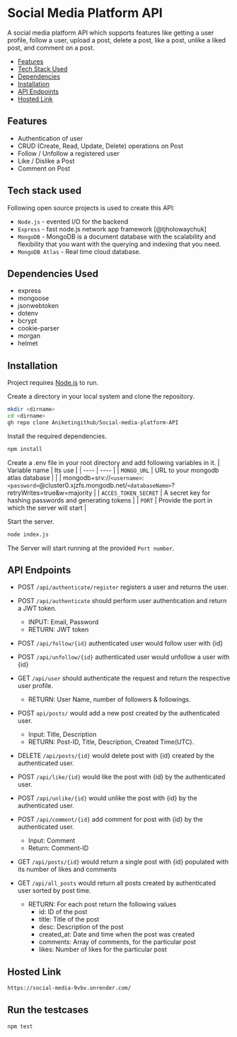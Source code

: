 # Social Media Platform API


A social media platform API which supports features like getting a user profile, follow a user, upload a post, delete a post, like a post, unlike a liked post, and comment on a post.

- [Features](https://github.com/Aniketingithub/reunion-assignment-aniket/tree/master#features)
- [Tech Stack Used](https://github.com/Aniketingithub/reunion-assignment-aniket/tree/master#tech-stack-used)
- [Dependencies](https://github.com/Aniketingithub/reunion-assignment-aniket/tree/master#dependencies-used)
- [Installation](https://github.com/Aniketingithub/reunion-assignment-aniket/tree/master#installation)
- [API Endpoints](https://github.com/Aniketingithub/reunion-assignment-aniket/tree/master#api-endpoints)
- [Hosted Link](https://github.com/Aniketingithub/Social-media-platform-API/tree/master#hosted-link)

## Features

- Authentication of user 
- CRUD (Create, Read, Update, Delete) operations on Post
- Follow / Unfollow a registered user
- Like / Dislike a Post 
- Comment on Post



## Tech stack used

Following open source projects is used to create this API:

- `Node.js` - evented I/O for the backend
- `Express` - fast node.js network app framework [@tjholowaychuk]
- `MongoDB` - MongoDB is a document database with the scalability and flexibility that you want with the querying and indexing that you need.
- `MongoDB Atlas` - Real time cloud database.

## Dependencies Used

- express
- mongoose  
- jsonwebtoken
- dotenv
- bcrypt
- cookie-parser
- morgan
- helmet

## Installation

Project requires [Node.js](https://nodejs.org/) to run.

Create a directory in your local system and clone the repository.
```sh
mkdir <dirname>
cd <dirname>
gh repo clone Aniketingithub/Social-media-platform-API
```

Install the required dependencies.

```sh
npm install
```

Create a .env file in your root directory and add following variables in it.
| Variable name | Its use |
| ---- | ---- |
| `MONGO_URL` | URL to your mongodb atlas database |
|  | mongodb+srv://`<username>`:`<password>`@cluster0.xjzfs.mongodb.net/`<databaseName>`?retryWrites=true&w=majority |
| `ACCES_TOKEN_SECRET` | A secret key for hashing passwords and generating tokens |
| `PORT` | Provide the port in which the server will start |

Start the server.
```sh
node index.js
```
The Server will start running at the provided `Port number`.

## API Endpoints

- POST `/api/authenticate/register` registers a user and returns the user.
- POST `/api/authenticate` should perform user authentication and return a JWT token.
    - INPUT: Email, Password
    - RETURN: JWT token

- POST `/api/follow/{id}` authenticated user would follow user with {id}

- POST `/api/unfollow/{id}` authenticated user would unfollow a user with {id}

- GET `/api/user` should authenticate the request and return the respective user profile.
    - RETURN: User Name, number of followers & followings.

- POST `api/posts/` would add a new post created by the authenticated user.
    - Input: Title, Description
    - RETURN: Post-ID, Title, Description, Created Time(UTC).
   
- DELETE `/api/posts/{id}` would delete post with {id} created by the authenticated user.

- POST `/api/like/{id}` would like the post with {id} by the authenticated user.

- POST `/api/unlike/{id}` would unlike the post with {id} by the authenticated user.

- POST `/api/comment/{id}` add comment for post with {id} by the authenticated user.
    - Input: Comment
    - Return: Comment-ID

- GET `/api/posts/{id}` would return a single post with {id} populated with its number of likes and comments

- GET `/api/all_posts` would return all posts created by authenticated user sorted by post time.
    - RETURN: For each post return the following values
        - id: ID of the post
        - title: Title of the post
        - desc: Description of the post
        - created_at: Date and time when the post was created
        - comments: Array of comments, for the particular post
        - likes: Number of likes for the particular post

## Hosted Link
```sh
https://social-media-9vbv.onrender.com/
```
## Run the testcases
```sh
npm test
```
